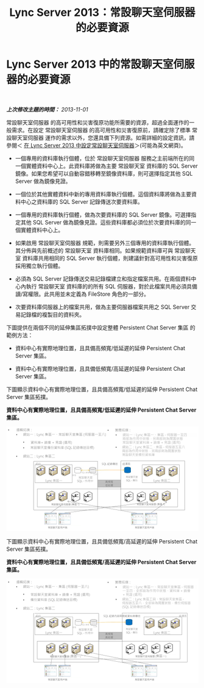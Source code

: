 ﻿---
title: Lync Server 2013：常設聊天室伺服器的必要資源
TOCTitle: 必要資源
ms:assetid: bce50b95-f3c8-407e-963a-d8896ee77fbc
ms:mtpsurl: https://technet.microsoft.com/zh-tw/library/JJ205211(v=OCS.15)
ms:contentKeyID: 49292140
ms.date: 08/24/2015
mtps_version: v=OCS.15
ms.translationtype: HT
---

# Lync Server 2013 中的常設聊天室伺服器的必要資源

 

_**上次修改主題的時間：** 2013-11-01_

常設聊天室伺服器 的高可用性和災害復原功能所需要的資源，超過全面運作的一般需求。在設定 常設聊天室伺服器 的高可用性和災害復原前，請確定除了標準 常設聊天室伺服器 運作的需求以外，您還具備下列資源。如需詳細的設定資訊，請參閱＜ [在 Lync Server 2013 中設定常設聊天室伺服器](lync-server-2013-configuring-persistent-chat-server.md)＞(可能為英文網頁)。

  - 一個專用的資料庫執行個體，位於 常設聊天室伺服器 服務之主前端所在的同一個實體資料中心上。此資料庫將做為主要 常設聊天室 資料庫的 SQL Server 鏡像。如果您希望可以自動容錯移轉至鏡像資料庫，則可選擇指定其他 SQL Server 做為鏡像見證。

  - 一個位於其他實體資料中新的專用資料庫執行個體。這個資料庫將做為主要資料中心之資料庫的 SQL Server 記錄傳送次要資料庫。

  - 一個專用的資料庫執行個體，做為次要資料庫的 SQL Server 鏡像。可選擇指定其他 SQL Server 做為鏡像見證。這些資料庫都必須位於次要資料庫的同一個實體資料中心上。

  - 如果啟用 常設聊天室伺服器 規範，則需要另外三個專用的資料庫執行個體。其分佈與先前概述的 常設聊天室 資料庫相同。如果規範資料庫可與 常設聊天室 資料庫共用相同的 SQL Server 執行個體，則建議針對高可用性和災害復原採用獨立執行個體。

  - 必須為 SQL Server 記錄傳送交易記錄檔建立和指定檔案共用。在兩個資料中心內執行 常設聊天室 資料庫的的所有 SQL 伺服器，對於此檔案共用必須具備讀/寫權限。此共用並未定義為 FileStore 角色的一部分。

  - 次要資料庫伺服器上的檔案共用，做為主要伺服器檔案共用之 SQL Server 交易記錄檔的複製目的資料夾。

下圖提供在兩個不同的延伸集區拓撲中設定整體 Persistent Chat Server 集區 的範例方法：

  - 資料中心有實際地理位置，且具備高頻寬/低延遲的延伸 Persistent Chat Server 集區。

  - 資料中心有實際地理位置，且具備低頻寬/高延遲的延伸 Persistent Chat Server 集區。

下圖顯示資料中心有實際地理位置，且具備高頻寬/低延遲的延伸 Persistent Chat Server 集區拓撲。

**資料中心有實際地理位置，且具備高頻寬/低延遲的延伸 Persistent Chat Server 集區。**

![Persistent Chat Server 集區 HBW 組態範例](images/JJ205211.55d10910-c824-41e6-bed2-08d13a2abd65(OCS.15).jpg "Persistent Chat Server 集區 HBW 組態範例")

下圖顯示資料中心有實際地理位置，且具備低頻寬/高延遲的延伸 Persistent Chat Server 集區拓撲。

**資料中心有實際地理位置，且具備低頻寬/高延遲的延伸 Persistent Chat Server 集區。**

![Persistent Chat Server 集區 LBW 組態範例](images/JJ205211.586b0a3a-3767-4991-944f-ee54389512aa(OCS.15).jpg "Persistent Chat Server 集區 LBW 組態範例")

